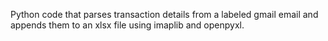 Python code that parses transaction details from a labeled gmail email and appends them to an xlsx file using imaplib and openpyxl.
